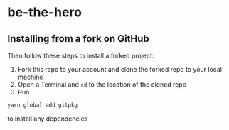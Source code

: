 # be-the-hero

## Installing from a fork on GitHub


Then follow these steps to install a forked project:

1. Fork this repo to your account and clone the forked repo to your local machine
1. Open a Terminal and `cd` to the location of the cloned repo
1. Run 
```sh
yarn global add gitpkg
```
to install any dependencies
